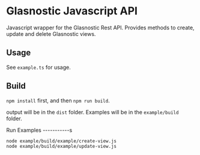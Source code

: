 Glasnostic Javascript API
=========================

Javascript wrapper for the Glasnostic Rest API. Provides
methods to create, update and delete Glasnostic views.

Usage
-----

See `example.ts` for usage.

Build
-----

`npm install` first, and then `npm run build`.

output will be in the `dist` folder. Examples will be in the `example/build`
folder.

Run Examples
-----------s

```
node example/build/example/create-view.js
node example/build/example/update-view.js
```
